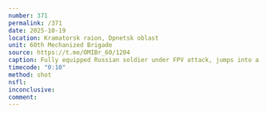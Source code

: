 ```yaml
---
number: 371
permalink: /371
date: 2025-10-19
location: Kramatorsk raion, Dpnetsk oblast
unit: 60th Mechanized Brigade
source: https://t.me/OMIBr_60/1204
caption: Fully equipped Russian soldier under FPV attack, jumps into a ditch, loses his helme,t and shoots himself swiftly
timecode: "0:10"
method: shot
nsfl: 
inconclusive: 
comment: 
---
```

<script async src="https://telegram.org/js/telegram-widget.js?22" data-telegram-post="OMIBr_60/1204" data-width="100%"></script>